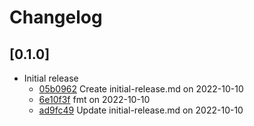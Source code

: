 # Changelog

## \[0.1.0]

- Initial release
  - [05b0962](https://github.com/JonasKruckenberg/pisano/commit/05b09623d449d79c7967ee50b806b6db65a99693) Create initial-release.md on 2022-10-10
  - [6e10f3f](https://github.com/JonasKruckenberg/pisano/commit/6e10f3fefa67d10d8ddc15721280900445c5c1ba) fmt on 2022-10-10
  - [ad9fc49](https://github.com/JonasKruckenberg/pisano/commit/ad9fc495a7ed454bf8b3bf9207c28cae09e9a117) Update initial-release.md on 2022-10-10
